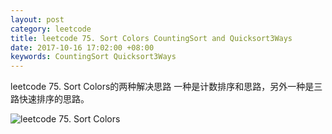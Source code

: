 ```yaml
---
layout: post
category: leetcode
title: leetcode 75. Sort Colors CountingSort and Quicksort3Ways
date: 2017-10-16 17:02:00 +08:00
keywords: CountingSort Quicksort3Ways
---
```


leetcode 75. Sort Colors的两种解决思路
一种是计数排序和思路，另外一种是三路快速排序的思路。

![leetcode 75. Sort Colors](http://img.blog.csdn.net/20171016164843013?watermark/2/text/aHR0cDovL2Jsb2cuY3Nkbi5uZXQvaWN1cmlvdXM=/font/5a6L5L2T/fontsize/400/fill/I0JBQkFCMA==/dissolve/70/gravity/SouthEast)